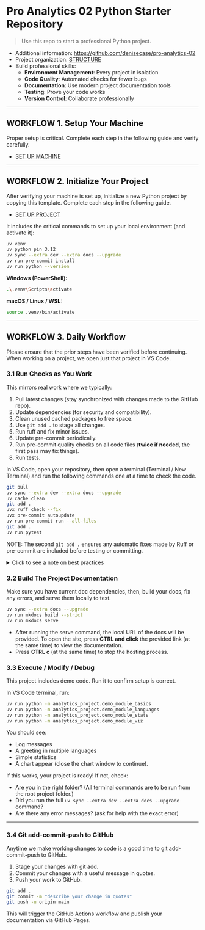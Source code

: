# Pro Analytics 02 Python Starter Repository

> Use this repo to start a professional Python project.

- Additional information: <https://github.com/denisecase/pro-analytics-02>
- Project organization: [STRUCTURE](./STRUCTURE.md)
- Build professional skills:
  - **Environment Management**: Every project in isolation
  - **Code Quality**: Automated checks for fewer bugs
  - **Documentation**: Use modern project documentation tools
  - **Testing**: Prove your code works
  - **Version Control**: Collaborate professionally

---

## WORKFLOW 1. Setup Your Machine

Proper setup is critical. Complete each step in the following guide and verify carefully.

- [SET UP MACHINE](./SETUP_MACHINE.md)

---

## WORKFLOW 2. Initialize Your Project

After verifying your machine is set up, initialize a new Python project by copying this template.
Complete each step in the following guide.

- [SET UP PROJECT](./SETUP_PROJECT.md)

It includes the critical commands to set up your local environment (and activate it):

```bash
uv venv
uv python pin 3.12
uv sync --extra dev --extra docs --upgrade
uv run pre-commit install
uv run python --version
```

**Windows (PowerShell):**

```bash
.\.venv\Scripts\activate
```

**macOS / Linux / WSL:**

```bash
source .venv/bin/activate
```

---

## WORKFLOW 3. Daily Workflow

Please ensure that the prior steps have been verified before continuing.
When working on a project, we open just that project in VS Code.

### 3.1 Run Checks as You Work

This mirrors real work where we typically:

1. Pull latest changes (stay synchronized with changes made to the GitHub repo).
2. Update dependencies (for security and compatibility).
3. Clean unused cached packages to free space.
4. Use `git add .` to stage all changes.
5. Run ruff and fix minor issues.
6. Update pre-commit periodically.
7. Run pre-commit quality checks on all code files (**twice if needed**, the first pass may fix things).
8. Run tests.

In VS Code, open your repository, then open a terminal (Terminal / New Terminal) and run the following commands one at a time to check the code.

```bash
git pull
uv sync --extra dev --extra docs --upgrade
uv cache clean
git add .
uvx ruff check --fix
uvx pre-commit autoupdate
uv run pre-commit run --all-files
git add .
uv run pytest
```

NOTE: The second `git add .` ensures any automatic fixes made by Ruff or pre-commit are included before testing or committing.

<details>
<summary>Click to see a note on best practices</summary>

`uvx` runs the latest version of a tool in an isolated cache, outside the virtual environment.
This keeps the project light and simple, but behavior can change when the tool updates.
For fully reproducible results, or when you need to use the local `.venv`, use `uv run` instead.

</details>

### 3.2 Build The Project Documentation

Make sure you have current doc dependencies, then, build your docs, fix any errors, and serve them locally to test.

```bash
uv sync --extra docs --upgrade
uv run mkdocs build --strict
uv run mkdocs serve
```

- After running the serve command, the local URL of the docs will be provided. To open the site, press **CTRL and click** the provided link (at the same time) to view the documentation.
- Press **CTRL c** (at the same time) to stop the hosting process.

### 3.3 Execute / Modify / Debug

This project includes demo code. Run it to confirm setup is correct.

In VS Code terminal, run:

```bash
uv run python -m analytics_project.demo_module_basics
uv run python -m analytics_project.demo_module_languages
uv run python -m analytics_project.demo_module_stats
uv run python -m analytics_project.demo_module_viz
```

You should see:

- Log messages
- A greeting in multiple languages
- Simple statistics
- A chart appear (close the chart window to continue).

If this works, your project is ready! If not, check:

- Are you in the right folder? (All terminal commands are to be run from the root project folder.)
- Did you run the full `uv sync --extra dev --extra docs --upgrade` command?
- Are there any error messages? (ask for help with the exact error)

---

### 3.4 Git add-commit-push to GitHub

Anytime we make working changes to code is a good time to git add-commit-push to GitHub.

1. Stage your changes with git add.
2. Commit your changes with a useful message in quotes.
3. Push your work to GitHub.

```bash
git add .
git commit -m "describe your change in quotes"
git push -u origin main
```

This will trigger the GitHub Actions workflow and publish your documentation via GitHub Pages.
